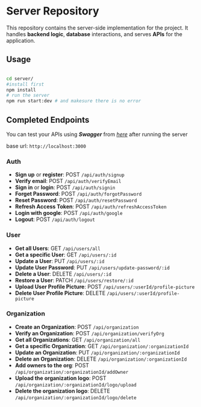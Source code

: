 # Server Repository

This repository contains the server-side implementation for the project. It handles **backend logic**, **database** interactions, and serves **APIs** for the application.

## Usage

```bash

cd server/
#install first
npm install
# run the server
npm run start:dev # and makesure there is no error
```

## Completed Endpoints

You can test your APIs using **_Swagger_** from [_here_](http://localhost:3000/api-docs/) after running the server

base url: `http://localhost:3000`

### Auth

- **Sign up** or **register**: POST `/api/auth/signup`
- **Verify email**: POST `/api/auth/verifyEmail`
- **Sign in** or **login**: POST `/api/auth/signin`
- **Forget Password**: POST `/api/auth/forgotPassword`
- **Reset Password**: POST `/api/auth/resetPassword`
- **Refresh Access Token**: POST `/api/auth/refreshAccessToken`
- **Login with google**: POST `/api/auth/google`
- **Logout**: POST `/api/auth/logout`

### User

- **Get all Users**: GET `/api/users/all`
- **Get a specific User**: GET `/api/users/:id`
- **Update a User**: PUT `/api/users/:id`
- **Update User Password**: PUT `/api/users/update-password/:id`
- **Delete a User**: DELETE `/api/users/:id`
- **Restore a User**: PATCH `/api/users/restore/:id`
- **Upload User Profile Picture**: POST `/api/users/:userId/profile-picture`
- **Delete User Profile Picture**: DELETE `/api/users/:userId/profile-picture`

### Organization

- **Create an Organization**: POST `/api/organization`
- **Verify an Organization**: POST `/api/organization/verifyOrg`
- **Get all Organizations**: GET `/api/organization/all`
- **Get a specific Organization**: GET `/api/organization/:organizationId`
- **Update an Organization**: PUT `/api/organization/:organizationId`
- **Delete an Organization**: DELETE `/api/organization/:organizationId`
- **Add owners to the org**: POST `/api/organization/:organizationId/addOwner`
- **Upload the organization logo**: POST `/api/organization/:organizationId/logo/upload`
- **Delete the organization logo**: DELETE `/api/organization/:organizationId/logo/delete`

